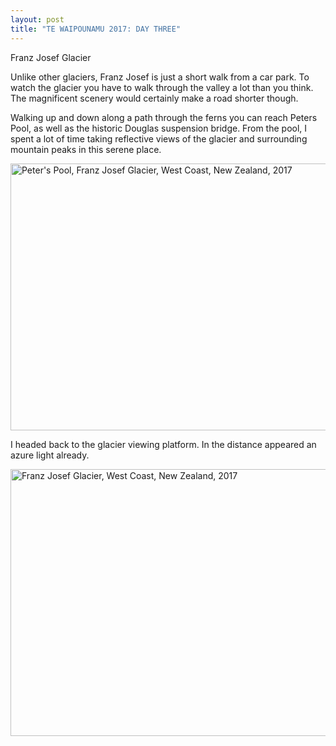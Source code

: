 ```yaml
---
layout: post
title: "TE WAIPOUNAMU 2017: DAY THREE"
---
```


Franz Josef Glacier

Unlike other glaciers, Franz Josef is just a short walk from a car park. To watch the glacier you have to walk through the valley a lot than you think. The magnificent scenery would certainly make a road shorter though.

Walking up and down along a path through the ferns you can reach Peters Pool, as well as the historic Douglas suspension bridge. From the pool, I spent a lot of time taking reflective views of the glacier and surrounding mountain peaks in this serene place.

<div class="post">
<a data-flickr-embed="true"  href="https://www.flickr.com/photos/paulseo/35530877646/in/photostream/" title="Peter&#x27;s Pool, Franz Josef Glacier, West Coast, New Zealand, 2017"><img src="https://farm5.staticflickr.com/4256/35530877646_fce3c51af5_z.jpg" width="640" height="427" alt="Peter's Pool, Franz Josef Glacier, West Coast, New Zealand, 2017"></a><script async src="//embedr.flickr.com/assets/client-code.js" charset="utf-8"></script>
</div>


I headed back to the glacier viewing platform. In the distance appeared an azure light already.
<div class="post">
<a data-flickr-embed="true"  href="https://www.flickr.com/photos/paulseo/34271130593/in/photostream/" title="Franz Josef Glacier, West Coast, New Zealand, 2017"><img src="https://farm5.staticflickr.com/4229/34271130593_9cc09b9916_z.jpg" width="640" height="427" alt="Franz Josef Glacier, West Coast, New Zealand, 2017"></a><script async src="//embedr.flickr.com/assets/client-code.js" charset="utf-8"></script>
</div>
